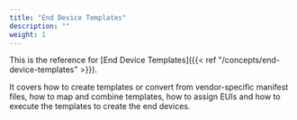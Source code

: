 ```yaml
---
title: "End Device Templates"
description: ""
weight: 1
---
```


This is the reference for [End Device Templates]({{< ref "/concepts/end-device-templates" >}}).

It covers how to create templates or convert from vendor-specific manifest files, how to map and combine templates, how to assign EUIs and how to execute the templates to create the end devices.
